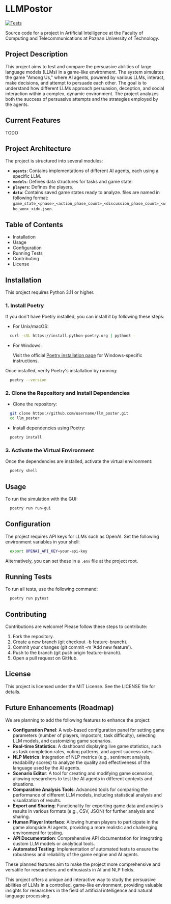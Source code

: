 # LLMPostor

[![Tests](https://github.com/Farmerobot/mk-ai-agents/actions/workflows/test.yml/badge.svg)](https://github.com/Farmerobot/mk-ai-agents/actions/workflows/test.yml)

Source code for a project in Artificial Intelligence at the Faculty of Computing and Telecommunications at Poznan University of Technology.

## Project Description

This project aims to test and compare the persuasive abilities of large language models (LLMs) in a game-like environment. The system simulates the game "Among Us," where AI agents, powered by various LLMs, interact, make decisions, and attempt to persuade each other.  The goal is to understand how different LLMs approach persuasion, deception, and social interaction within a complex, dynamic environment.  The project analyzes both the success of persuasive attempts and the strategies employed by the agents.

## Current Features

TODO

## Project Architecture

The project is structured into several modules:

* **`agents`**: Contains implementations of different AI agents, each using a specific LLM.
* **`models`**: Defines data structures for tasks and game state.
* **`players`**: Defines the players.
* **`data`**: Contains saved game states ready to analyze. files are named in following format: `game_state_<phase>_<action_phase_count>_<discussion_phase_count>_<who_won>_<id>.json`.

## Table of Contents

- Installation
- Usage
- Configuration
- Running Tests
- Contributing
- License

## Installation

This project requires Python 3.11 or higher.

### 1. Install Poetry

If you don't have Poetry installed, you can install it by following these steps:

- For Unix/macOS:
```bash
  curl -sSL https://install.python-poetry.org | python3 -
```
- For Windows:

  Visit the official [Poetry installation page](https://python-poetry.org/docs/#installation) for Windows-specific instructions.

Once installed, verify Poetry's installation by running:
```bash
  poetry --version
```
### 2. Clone the Repository and Install Dependencies

- Clone the repository:

```bash
  git clone https://github.com/username/llm_poster.git
  cd llm_poster
```

- Install dependencies using Poetry:

```bash
  poetry install
```

### 3. Activate the Virtual Environment

Once the dependencies are installed, activate the virtual environment:

```bash
  poetry shell
```

## Usage

To run the simulation with the GUI:

```bash
  poetry run run-gui
```

## Configuration

The project requires API keys for LLMs such as OpenAI. Set the following environment variables in your shell:

```bash
  export OPENAI_API_KEY=your-api-key
```

Alternatively, you can set these in a `.env` file at the project root.

## Running Tests

To run all tests, use the following command:

```bash
  poetry run pytest
```

## Contributing

Contributions are welcome! Please follow these steps to contribute:

1. Fork the repository.
2. Create a new branch (git checkout -b feature-branch).
3. Commit your changes (git commit -m 'Add new feature').
4. Push to the branch (git push origin feature-branch).
5. Open a pull request on GitHub.

## License

This project is licensed under the MIT License. See the LICENSE file for details.

## Future Enhancements (Roadmap)

We are planning to add the following features to enhance the project:

- **Configuration Panel**: A web-based configuration panel for setting game parameters (number of players, impostors, task difficulty), selecting LLM models, and customizing game scenarios.
- **Real-time Statistics**: A dashboard displaying live game statistics, such as task completion rates, voting patterns, and agent success rates.
- **NLP Metrics**: Integration of NLP metrics (e.g., sentiment analysis, readability scores) to analyze the quality and effectiveness of the language used by the AI agents.
- **Scenario Editor**: A tool for creating and modifying game scenarios, allowing researchers to test the AI agents in different contexts and situations.
- **Comparative Analysis Tools**: Advanced tools for comparing the performance of different LLM models, including statistical analysis and visualization of results.
- **Export and Sharing**: Functionality for exporting game data and analysis results in various formats (e.g., CSV, JSON) for further analysis and sharing.
- **Human Player Interface**:  Allowing human players to participate in the game alongside AI agents, providing a more realistic and challenging environment for testing.
- **API Documentation**: Comprehensive API documentation for integrating custom LLM models or analytical tools.
- **Automated Testing**:  Implementation of automated tests to ensure the robustness and reliability of the game engine and AI agents.

These planned features aim to make the project more comprehensive and versatile for researchers and enthusiasts in AI and NLP fields.

This project offers a unique and interactive way to study the persuasive abilities of LLMs in a controlled, game-like environment, providing valuable insights for researchers in the field of artificial intelligence and natural language processing.
